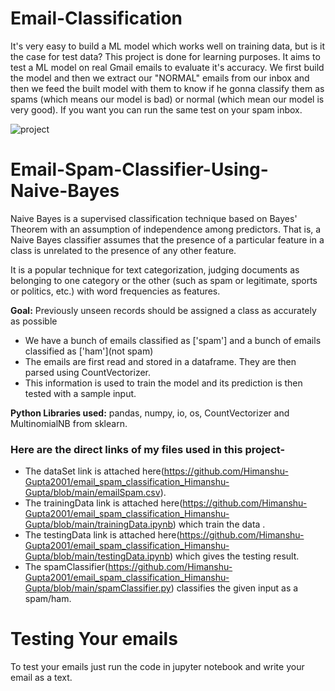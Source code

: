 # Email-Classification
It's very easy to build a ML model which works well on training data, but is it the case for test data?
This project is done for learning purposes. It aims to test a ML model on real Gmail emails to evaluate it's accuracy. We first build the model and then we extract
our "NORMAL" emails from our inbox and then we feed the built model with them to know if he gonna classify them as spams (which means our model is bad) or normal
(which mean our model is very good). If you want you can run the same test on your spam inbox.

![project](https://user-images.githubusercontent.com/24523745/87186436-c9627f00-c2eb-11ea-98ac-0b4591253904.png)

# Email-Spam-Classifier-Using-Naive-Bayes

Naive Bayes is a supervised classification technique based on Bayes' Theorem with an assumption of independence among predictors. That is, a Naive Bayes classifier assumes that the presence of a particular feature in a class is unrelated to the presence of any other feature.

It is a popular technique for text categorization, judging documents as belonging to one category or the other (such as spam or legitimate, sports or politics, etc.) with word frequencies as features.

**Goal:** Previously unseen records should be assigned a class as accurately as possible

* We have a bunch of emails classified as ['spam']
and a bunch of emails classified as ['ham'](not spam)
* The emails are first read and stored in a dataframe. They are then parsed using CountVectorizer.
* This information is used to train the model and its prediction is then tested with a sample input.

**Python Libraries used:** pandas, numpy, io, os, CountVectorizer and MultinomialNB from sklearn.

### Here are the direct links of my files used in this project-
* The dataSet link is attached here(https://github.com/Himanshu-Gupta2001/email_spam_classification_Himanshu-Gupta/blob/main/emailSpam.csv).
* The trainingData link is attached here(https://github.com/Himanshu-Gupta2001/email_spam_classification_Himanshu-Gupta/blob/main/trainingData.ipynb) which train the data .
* The testingData link is attached here(https://github.com/Himanshu-Gupta2001/email_spam_classification_Himanshu-Gupta/blob/main/testingData.ipynb) which gives the testing result.
* The spamClassifier(https://github.com/Himanshu-Gupta2001/email_spam_classification_Himanshu-Gupta/blob/main/spamClassifier.py) classifies the given input as a spam/ham. 

# Testing Your emails
To test your emails just run the code in jupyter notebook and write your email as a text.
